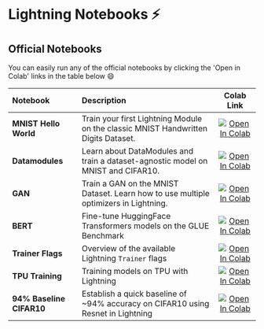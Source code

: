 # Lightning Notebooks ⚡

## Official Notebooks

You can easily run any of the official notebooks by clicking the 'Open in Colab' links in the table below :smile:

| Notebook                 | Description                                                                          |                                                                                                        Colab Link                                                                                                         |
| :----------------------- | :----------------------------------------------------------------------------------- | :-----------------------------------------------------------------------------------------------------------------------------------------------------------------------------------------------------------------------: |
| **MNIST Hello World**    | Train your first Lightning Module on the classic MNIST Handwritten Digits Dataset.   |        [![Open In Colab](https://colab.research.google.com/assets/colab-badge.svg)](https://colab.research.google.com/github/PytorchLightning/pytorch-lightning/blob/master/notebooks/01-mnist-hello-world.ipynb)         |
| **Datamodules**          | Learn about DataModules and train a dataset-agnostic model on MNIST and CIFAR10.     |           [![Open In Colab](https://colab.research.google.com/assets/colab-badge.svg)](https://colab.research.google.com/github/PytorchLightning/pytorch-lightning/blob/master/notebooks/02-datamodules.ipynb)            |
| **GAN**                  | Train a GAN on the MNIST Dataset. Learn how to use multiple optimizers in Lightning. |            [![Open In Colab](https://colab.research.google.com/assets/colab-badge.svg)](https://colab.research.google.com/github/PytorchLightning/pytorch-lightning/blob/master/notebooks/03-basic-gan.ipynb)             |
| **BERT**                 | Fine-tune HuggingFace Transformers models on the GLUE Benchmark                      | [![Open In Colab](https://colab.research.google.com/assets/colab-badge.svg)](https://colab.research.google.com/github/PytorchLightning/pytorch-lightning/blob/master/notebooks/04-transformers-text-classification.ipynb) |
| **Trainer Flags**        | Overview of the available Lightning `Trainer` flags                                  |      [![Open In Colab](https://colab.research.google.com/assets/colab-badge.svg)](https://colab.research.google.com/github/PytorchLightning/pytorch-lightning/blob/master/notebooks/05-trainer-flags-overview.ipynb)      |
| **TPU Training**        | Training models on TPU with Lightning                                                 |      [![Open In Colab](https://colab.research.google.com/assets/colab-badge.svg)](https://colab.research.google.com/github/PytorchLightning/pytorch-lightning/blob/master/notebooks/06-tpu-training.ipynb)                |
| **94% Baseline CIFAR10** | Establish a quick baseline of ~94% accuracy on CIFAR10 using Resnet in Lightning     |         [![Open In Colab](https://colab.research.google.com/assets/colab-badge.svg)](https://colab.research.google.com/github/PytorchLightning/pytorch-lightning/blob/master/notebooks/07-cifar10-baseline.ipynb)         |
